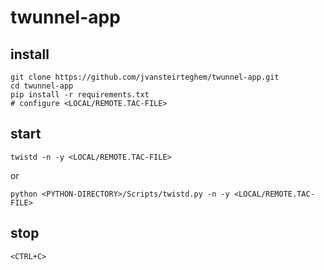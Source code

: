 # twunnel-app

## install

```
git clone https://github.com/jvansteirteghem/twunnel-app.git
cd twunnel-app
pip install -r requirements.txt
# configure <LOCAL/REMOTE.TAC-FILE>
```

## start

```
twistd -n -y <LOCAL/REMOTE.TAC-FILE>
```

or

```
python <PYTHON-DIRECTORY>/Scripts/twistd.py -n -y <LOCAL/REMOTE.TAC-FILE>
```

## stop

```
<CTRL+C>
```